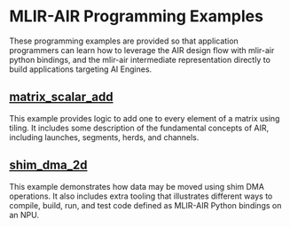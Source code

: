 # MLIR-AIR Programming Examples

These programming examples are provided so that application programmers can learn how to leverage the AIR design flow with mlir-air python bindings, and the mlir-air intermediate representation directly to build applications targeting AI Engines.

## [matrix_scalar_add](matrix_scalar_add)

This example provides logic to add one to every element of a matrix using tiling. It includes some description of the fundamental concepts of AIR, including launches, segments, herds, and channels.

## [shim_dma_2d](shim_dma_2d)

This example demonstrates how data may be moved using shim DMA operations. It also includes extra tooling that illustrates different ways to compile, build, run, and test code defined as MLIR-AIR Python bindings on an NPU.